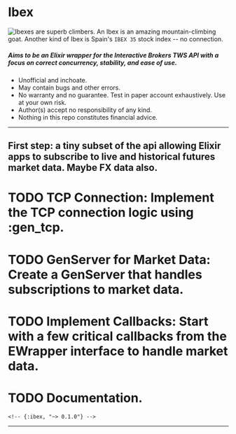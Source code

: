 # Ibex
![Ibexes are superb climbers.](https://upload.wikimedia.org/wikipedia/commons/thumb/9/9b/003_Wild_Alpine_Ibex_Sunset_Creux_du_Van_Mont_Racine_Photo_by_Giles_Laurent.jpg/440px-003_Wild_Alpine_Ibex_Sunset_Creux_du_Van_Mont_Racine_Photo_by_Giles_Laurent.jpg)
An Ibex is an amazing mountain-climbing goat. 
Another kind of Ibex is Spain's `IBEX 35` stock index -- no connection.


##### Aims to be an Elixir wrapper for the Interactive Brokers TWS API with a focus on correct concurrency, stability, and ease of use. 
- Unofficial and inchoate. 
- May contain bugs and other errors.
- No warranty and no guarantee. Test in paper account exhaustively. Use at your own risk.
- Author(s) accept no responsibility of any kind.
- Nothing in this repo constitutes financial advice.
---

## First step: a tiny subset of the api allowing Elixir apps to subscribe to live and historical futures market data. Maybe FX data also.

# TODO TCP Connection: Implement the TCP connection logic using :gen_tcp.
# TODO GenServer for Market Data: Create a GenServer that handles subscriptions to market data.
# TODO Implement Callbacks: Start with a few critical callbacks from the EWrapper interface to handle market data.
# TODO Documentation.




<!-- ## Installation -->
<!--  -->
<!-- If [available in Hex](https://hex.pm/docs/publish), the package can be installed -->
<!-- by adding `ibex` to your list of dependencies in `mix.exs`: -->
<!--  -->
<!-- ```elixir -->
<!-- def deps do -->
  <!-- [ -->
    <!-- {:ibex, "~> 0.1.0"} -->
  <!-- ] -->
<!-- end -->
<!-- ``` -->
<!--  -->
<!-- Documentation can be generated with [ExDoc](https://github.com/elixir-lang/ex_doc) -->
<!-- and published on [HexDocs](https://hexdocs.pm). Once published, the docs can -->
<!-- be found at <https://hexdocs.pm/ibex>. -->


----
